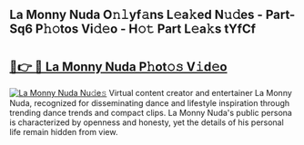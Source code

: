 ## La Monny Nuda O𝚗𝚕yf𝚊ns L𝚎a𝚔ed N𝚞𝚍es - Part-Sq6 P𝚑𝚘tos Vi𝚍𝚎o - H𝚘𝚝 Part L𝚎a𝚔s tYfCf

# <h2><a href="http://kfac013.oniu.top/?m=La+Monny+Nuda">🔗👉 🔴 La Monny Nuda P𝚑ot𝚘𝚜 V𝚒d𝚎o</a></h2>

[![La Monny Nuda Nu𝚍e𝚜](https://i.imgur.com/0qMVB7G.gif)](http://kfac013.oniu.top/?m=La+Monny+Nuda)
Virtual content creator and entertainer La Monny Nuda, recognized for disseminating dance and lifestyle inspiration through trending dance trends and compact clips. La Monny Nuda's public persona is characterized by openness and honesty, yet the details of his personal life remain hidden from view.  
